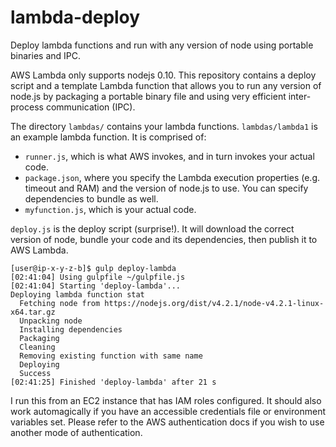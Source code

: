 # lambda-deploy
Deploy lambda functions and run with any version of node using portable binaries and IPC.

AWS Lambda only supports nodejs 0.10. This repository contains a deploy script and a template
Lambda function that allows you to run any version of node.js by packaging a portable binary
file and using very efficient inter-process communication (IPC).

The directory `lambdas/` contains your lambda functions. `lambdas/lambda1` is an example lambda function. It is comprised of:

* `runner.js`, which is what AWS invokes, and in turn invokes your actual code.
* `package.json`, where you specify the Lambda execution properties (e.g. timeout and RAM) and the version of node.js to use. You can specify dependencies to bundle as well.
* `myfunction.js`, which is your actual code.

`deploy.js` is the deploy script (surprise!). It will download the correct version of node, bundle your code and its dependencies, then publish it to AWS Lambda.

```
[user@ip-x-y-z-b]$ gulp deploy-lambda
[02:41:04] Using gulpfile ~/gulpfile.js
[02:41:04] Starting 'deploy-lambda'...
Deploying lambda function stat
  Fetching node from https://nodejs.org/dist/v4.2.1/node-v4.2.1-linux-x64.tar.gz
  Unpacking node
  Installing dependencies
  Packaging
  Cleaning
  Removing existing function with same name
  Deploying
  Success
[02:41:25] Finished 'deploy-lambda' after 21 s
```

I run this from an EC2 instance that has IAM roles configured. It should also work automagically if you have an accessible credentials file or environment variables set. Please refer to the AWS authentication docs if you wish to use another mode of authentication.
